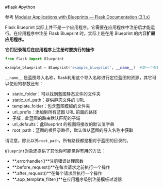 #flask #python 

参考 [Modular Applications with Blueprints — Flask Documentation (3.1.x)](https://flask.palletsprojects.com/en/stable/blueprints/)

Flask Blueprint 实际上并不是一个应用程序。它需要在应用程序中注册后才能运行。在应用程序中注册 Flask Blueprint 时，实际上是在用 Blueprint 的内容**扩展应用程序。**

**它们记录稍后在应用程序上注册时要执行的操作**

```python 
from flask import Blueprint

example_blueprint = Blueprint('example_blueprint', __name__)  #第一个参数example_blueprint 蓝图名称


```

`__name__` 是蓝图导入名称，flask利用这个导入名称进行定位蓝图的资源，其它可以使用的参数还有：
- static_folder：可以找到蓝图静态文件的文件夹
- static_url_path：提供静态文件的 URL
- template_folder：包含蓝图模板的文件夹
- url_prefix：添加到所有蓝图 URL 前面的路径
- 子域：此蓝图的路由默认匹配的子域
- url_defaults：[此](https://realpython.com/courses/dictionaries-python/)Blueprint 的视图将接收的默认值字典
- root_path：蓝图的根目录路径，默认值从蓝图的导入名称中获取

请注意，除此以外`root_path`，所有路径都是相对于蓝图的目录的。

`Blueprint`对象还提供了其他你可能觉得有用的方法：

- **.errorhandler()**注册错误处理函数
- **.before_request()**在每次请求之前执行一个操作
- **.after_request()**在每个请求后执行一个操作
- **.app_template_filter()**在应用程序级别注册模板过滤器



